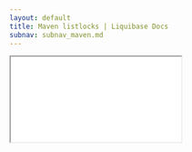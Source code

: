 ```yaml
---
layout: default
title: Maven listlocks | Liquibase Docs
subnav: subnav_maven.md
---
```


<iframe class="maven" src="generated/listLocks-mojo.html"></iframe>